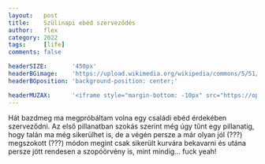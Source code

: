 ```yaml
---
layout:   post
title:    Szülinapi ebéd szerveződés
author:   flex
category: 2022
tags:     [life]
comments: false

headerSIZE:       '450px'
headerBGimage:    'https://upload.wikimedia.org/wikipedia/commons/5/51/Small_Red_Rose.JPG'
headerBGposition: 'background-position: center;'

headerMUZAX:      '<iframe style="margin-bottom: -10px" src="https://open.spotify.com/embed/track/6fMZJZqhauwGrwobkPZVJ7?utm_source=generator" width="100%" height="80" frameBorder="0" allowfullscreen="" allow="autoplay; clipboard-write; encrypted-media; fullscreen; picture-in-picture"></iframe>'
---
```


Hát bazdmeg ma megpróbáltam volna egy családi ebéd érdekében szerveződni. Az első pillanatban szokás szerint még úgy tűnt egy pillanatig, hogy talán ma még sikerülhet is, de a végén persze a már olyan jól (???) megszokott (???) módon megint csak sikerült kurvára bekavarni és utána persze jött rendesen a szopóörvény is, mint mindig... fuck yeah!